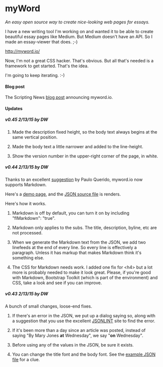 # myWord

<i>An easy open source way to create nice-looking web pages for essays.</i>



I have a new writing tool I'm working on and wanted it to be able to create beautiful essay pages like Medium. But Medium doesn't have an API. So I made an essay-viewer that does. ;-)

<a href="http://myword.io/">http://myword.io/</a>

Now, I'm not a great CSS hacker. That's obvious. But all that's needed is a framework to get started. That's the idea.

I'm going to keep iterating. :-)

#### Blog post

The Scripting News <a href="http://scripting.com/2015/02/12/somethingFunIWhippedUp.html">blog post</a> announcing myword.io.

#### Updates

##### v0.45 2/13/15 by DW

1. Made the description fixed height, so the body text always begins at the same vertical position. 

2. Made the body text a little narrower and added to the line-height.

3. Show the version number in the upper-right corner of the page, in white.

##### v0.44 2/13/15 by DW

Thanks to an excellent <a href="http://scripting.com/2015/02/12/somethingFunIWhippedUp.html#comment-1851937171">suggestion</a> by Paulo Querido, myword.io now supports Markdown. 

Here's a <a href="http://myword.io/?url=http://myword.io/examples/markdown.json">demo page</a>, and the <a href="http://myword.io/examples/markdown.json">JSON source file</a> is renders.

Here's how it works. 

1. Markdown is off by default, you can turn it on by including "flMarkdown": "true". 

2. Markdown only applies to the subs. The title, description, byline, etc are not processed.

3. When we generate the Markdown text from the JSON, we add two linefeeds at the end of every line. So every line is effectively a paragraph. Unless it has markup that makes Markdown think it's something else.

4. The CSS for Markdown needs work. I added one fix for &lt;h4> but a lot more is probably needed to make it look great. Please, if you're good with Markdown, Bootstrap Toolkit (which is part of the environment) and CSS, take a look and see if you can improve. 

##### v0.43 2/13/15 by DW

A bunch of small changes, loose-end fixes.

1. If there's an error in the JSON, we put up a dialog saying so, along with a suggestion that you use the excellent <a href="http://jsonlint.com/">JSONLINT</a> site to find the error.

2. If it's been more than a day since an article was posted, instead of saying "By Mary Jones <b>at</b> Wednesday", we say "<b>on</b> Wednesday".

3. Before using any of the values in the JSON, be sure it exists. 

4. You can change the title font and the body font. See the <a href="http://myword.io/essay.json">example JSON file</a> for a clue.

